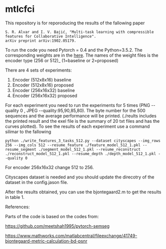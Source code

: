# mtlcfci

This repository is for reporoducing the results of the fallowing paper 

```
S. R. Alvar and I. V. Bajić, "Multi-task learning with compressible features for Collaborative Intelligence".
arXiv preprint arXiv:1902.05179.
```
To run the code you need Pytorch = 0.4 and the Python=3.5.2. The corresponding weights are in the [here](https://drive.google.com/drive/folders/1QX26GjOz-j1kjf_tkhth9vdARXhIOSQ0?usp=sharing). The names of the weight files is the encoder type (256 or  512)_ (1=baseline or 2=proposed) 

There are 4 sets of experiments: 
1. Encoder (512x8x16)  baseline 
2. Encoder (512x8x16)  proposed
3. Encoder (256x16x32) baseline 
4. Encoder (256x16x32) proposed

For each experiment you need to run the experiments for 5 times (PNG --quality 0 , JPEG --quality:95,90,85,80). The byte number for the 500 sequences and the average performance will be printed. (./reults includes the printed result and the exel file is the summary of 20 txt files and has the curves plotted).
To see the results of each experiment use a command silimar to the fallowing
```
python ./write_features_3_tasks_512.py --dataset cityscapes --img_rows 256 --img_cols 512 --resume_feature ./feature_model_512_1.pkl --resume_segment ./segment_model_512_1.pkl --resume_reconstruct ./reconstruct_model_512_1.pkl --resume_depth ./depth_model_512_1.pkl --quality 0 
```
For encoder 256x16x32 change 512 to 256.

Cityscapes dataset is needed and you should update the direcotry of the dataset in the config.jason file. 

After the results obtained, you can use the bjontegaard2.m to get the results in table 1. 

References:

Parts of the code is based on the codes from:

https://github.com/meetshah1995/pytorch-semseg

https://www.mathworks.com/matlabcentral/fileexchange/41749-bjontegaard-metric-calculation-bd-psnr
